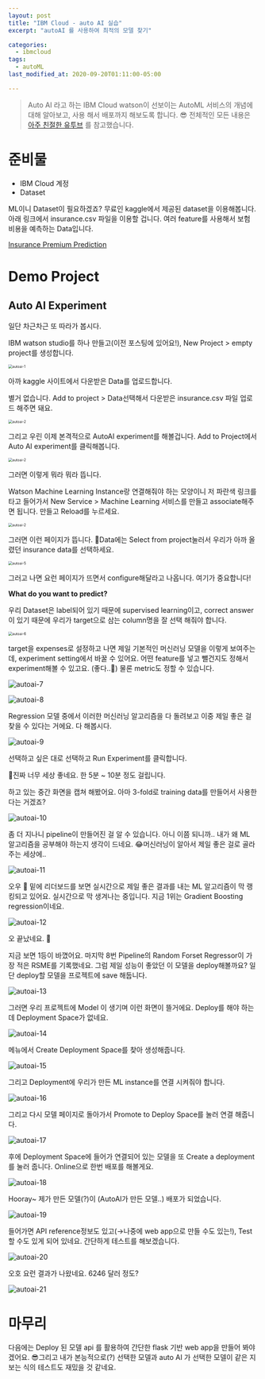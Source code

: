```yaml
---
layout: post
title: "IBM Cloud - auto AI 실습"
excerpt: "autoAI 를 사용하여 최적의 모델 찾기"

categories:
  - ibmcloud
tags:
  - autoML
last_modified_at: 2020-09-20T01:11:00-05:00

---
```


> Auto AI 라고 하는 IBM Cloud watson이 선보이는 AutoML 서비스의 개념에 대해 알아보고, 사용 해서 배포까지 해보도록 합니다. 😎 전체적인 모든 내용은 [아주 친절한 유투브](#[]()) 를 참고했습니다.

# 준비물

- IBM Cloud 계정
- Dataset

ML이니 Dataset이 필요하겠죠? 무료인 kaggle에서 제공된 dataset을 이용해봅니다. 아래 링크에서 insurance.csv 파일을 이용할 겁니다. 여러 feature를 사용해서 보험 비용을 예측하는 Data입니다.

[Insurance Premium Prediction](https://www.kaggle.com/noordeen/insurance-premium-prediction)

# Demo Project

## Auto AI Experiment

일단 차근차근 또 따라가 봅시다.

IBM watson studio를 하나 만들고(이전 포스팅에 있어요!), New Project > empty project를 생성합니다.

<img src="../assets/images/autoai-1.png" alt="autoai-1" style="zoom: 50%;" />



아까 kaggle 사이트에서 다운받은 Data를 업로드합니다.

별거 없습니다. Add to project > Data선택해서 다운받은 insurance.csv 파일 업로드 해주면 돼요.

<img src="../assets/images/autoai-2.png" alt="autoai-2" style="zoom:50%;" />

그리고 우린 이제 본격적으로 AutoAI experiment를 해볼겁니다. Add to Project에서 Auto AI experiment를 클릭해봅니다.

<img src="../assets/images/autoai-3.png" alt="autoai-2" style="zoom:50%;" />

그러면 이렇게 뭐라 뭐라 뜹니다.

Watson Machine Learning Instance랑 연결해줘야 하는 모양이니 저 파란색 링크를 타고 들어가서 New Service > Machine Learning 서비스를 만들고 associate해주면 됩니다.  만들고 Reload를 누르세요.

<img src="../assets/images/autoai-4.png" alt="autoai-2" style="zoom:50%;" />

그러면 이런 페이지가 뜹니다. 🥳Data에는 Select from project눌러서 우리가 아까 올렸던 insurance data를 선택하세요.

<img src="../assets/images/autoai-5.png" alt="autoai-5" style="zoom:50%;" />

그러고 나면 요런 페이지가 뜨면서 configure해달라고 나옵니다. 여기가 중요합니다!

**What do you want to predict?**

우리 Dataset은 label되어 있기 때문에 supervised learning이고, correct answer이 있기 때문에 우리가 target으로 삼는 column명을 잘 선택 해줘야 합니다.

<img src="../assets/images/autoai-6.png" alt="autoai-6" style="zoom:50%;" />

target을 expenses로 설정하고 나면 제일 기본적인 머신러닝 모델을 이렇게 보여주는데, experiment setting에서 바꿀 수 있어요. 어떤 feature를 넣고 뺄건지도 정해서 experiment해볼 수 있고요. (좋다..🤭) 물론 metric도 정할 수 있습니다.

![autoai-7](../assets/images/autoai-7.png)

![autoai-8](../assets/images/autoai-8.png)

Regression 모델 중에서 이러한 머신러닝 알고리즘을 다 돌려보고 이중 제일 좋은 걸 찾을 수 있다는 거에요. 다 해봅시다.

![autoai-9](../assets/images/autoai-9.png)

선택하고 싶은 대로 선택하고 Run Experiment를 클릭합니다.

🥺진짜 너무 세상 좋네요. 한 5분 ~ 10분 정도 걸립니다.

하고 있는 중간 화면을 캡쳐 해봤어요. 아마 3-fold로 training data를 만들어서 사용한다는 거겠죠?

![autoai-10](../assets/images/autoai-10.png)

좀 더 지나니 pipeline이 만들어진 걸 알 수 있습니다. 아니 이쯤 되니까.. 내가 왜 ML 알고리즘을 공부해야 하는지 생각이 드네요. 😂머신러닝이 알아서 제일 좋은 걸로 골라주는 세상에..

![autoai-11](../assets/images/autoai-11.png)

오우 👀 밑에 리더보드를 보면 실시간으로 제일 좋은 결과를 내는 ML 알고리즘이 막 랭킹되고 있어요. 실시간으로 막 생겨나는 중입니다. 지금 1위는 Gradient Boosting regression이네요.

![autoai-12](../assets/images/autoai-12.png)

오 끝났네요. 🎉

지금 보면 1등이 바꼈어요. 마지막 8번 Pipeline의 Random Forset Regressor이 가장 적은 RSME를 기록했네요. 그럼 제일 성능이 좋았던 이 모델을 deploy해볼까요? 일단 deploy할 모델을 프로젝트에 save 해둡니다.

![autoai-13](../assets/images/autoai-13.png)

그러면 우리 프로젝트에 Model 이 생기며 이런 화면이 뜰거에요. Deploy를 해야 하는데 Deployment Space가 없네요.

![autoai-14](../assets/images/autoai-14.png)

메뉴에서 Create Deployment Space를 찾아 생성해줍니다.

![autoai-15](../assets/images/autoai-15.png)

그리고 Deployment에 우리가 만든 ML instance를 연결 시켜줘야 합니다.

![autoai-16](../assets/images/autoai-16.png)

그리고 다시 모델 페이지로 돌아가서 Promote to Deploy Space를 눌러 연결 해줍니다.

![autoai-17](../assets/images/autoai-17.png)

후에 Deployment Space에 들어가 연결되어 있는 모델을 또 Create a deployment를 눌러 줍니다. Online으로 한번 배포를 해볼게요.

![autoai-18](../assets/images/autoai-18.png)

Hooray~ 제가 만든 모델(?)이 (AutoAI가 만든 모델..) 배포가 되었습니다.

![autoai-19](../assets/images/autoai-19.png)

들어가면 API reference정보도 있고(→나중에 web app으로 만들 수도 있는!), Test할 수도 있게 되어 있네요. 간단하게 테스트를 해보겠습니다.

![autoai-20](../assets/images/autoai-20.png)

오호 요런 결과가 나왔네요. 6246 달러 정도?

![autoai-21](../assets/images/autoai-21.png)

# 마무리

다음에는 Deploy 된 모델 api 를 활용하여 간단한 flask 기반 web app을 만들어 봐야겠어요. 😎그리고 내가 본능적으로(?) 선택한 모델과 auto AI 가 선택한 모델이 같은 지 보는 식의 테스트도 재밌을 것 같네요.